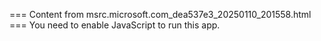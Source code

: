 === Content from msrc.microsoft.com_dea537e3_20250110_201558.html ===
You need to enable JavaScript to run this app.
